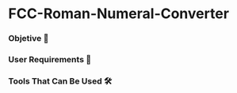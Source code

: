 # FCC-Roman-Numeral-Converter

### Objetive 🎯

### User Requirements 📜

### Tools That Can Be Used 🛠

